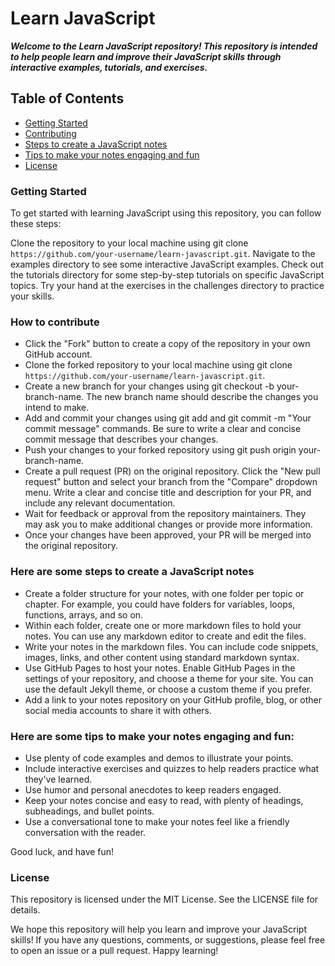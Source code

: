 # Learn JavaScript

**_Welcome to the Learn JavaScript repository! This repository is intended to help people learn and improve their JavaScript skills through interactive examples, tutorials, and exercises._**

## Table of Contents

- [Getting Started](#getting-started)
- [Contributing](#how-to-contribute)
- [Steps to create a JavaScript notes](#here-are-some-steps-to-create-a-JavaScript-notes)
- [Tips to make your notes engaging and fun](#here-are-some-steps-to-create-a-JavaScript-notes)
- [License](#license)

### Getting Started

To get started with learning JavaScript using this repository, you can follow these steps:

Clone the repository to your local machine using git clone `https://github.com/your-username/learn-javascript.git`.
Navigate to the examples directory to see some interactive JavaScript examples.
Check out the tutorials directory for some step-by-step tutorials on specific JavaScript topics.
Try your hand at the exercises in the challenges directory to practice your skills.

### How to contribute

- Click the "Fork" button to create a copy of the repository in your own GitHub account.
- Clone the forked repository to your local machine using git clone `https://github.com/your-username/learn-javascript.git`.
- Create a new branch for your changes using git checkout -b your-branch-name. The new branch name should describe the changes you intend to make.
- Add and commit your changes using git add <file> and git commit -m "Your commit message" commands. Be sure to write a clear and concise commit message that describes your changes.
- Push your changes to your forked repository using git push origin your-branch-name.
- Create a pull request (PR) on the original repository. Click the "New pull request" button and select your branch from the "Compare" dropdown menu. Write a clear and concise title and description for your PR, and include any relevant documentation.
- Wait for feedback or approval from the repository maintainers. They may ask you to make additional changes or provide more information.
- Once your changes have been approved, your PR will be merged into the original repository.

### Here are some steps to create a JavaScript notes

- Create a folder structure for your notes, with one folder per topic or chapter. For example, you could have folders for variables, loops, functions, arrays, and so on.
- Within each folder, create one or more markdown files to hold your notes. You can use any markdown editor to create and edit the files.
- Write your notes in the markdown files. You can include code snippets, images, links, and other content using standard markdown syntax.
- Use GitHub Pages to host your notes. Enable GitHub Pages in the settings of your repository, and choose a theme for your site. You can use the default Jekyll theme, or choose a custom theme if you prefer.
- Add a link to your notes repository on your GitHub profile, blog, or other social media accounts to share it with others.

### Here are some tips to make your notes engaging and fun:

- Use plenty of code examples and demos to illustrate your points.
- Include interactive exercises and quizzes to help readers practice what they've learned.
- Use humor and personal anecdotes to keep readers engaged.
- Keep your notes concise and easy to read, with plenty of headings, subheadings, and bullet points.
- Use a conversational tone to make your notes feel like a friendly conversation with the reader.

Good luck, and have fun!

### License

This repository is licensed under the MIT License. See the LICENSE file for details.

We hope this repository will help you learn and improve your JavaScript skills! If you have any questions, comments, or suggestions, please feel free to open an issue or a pull request. Happy learning!
